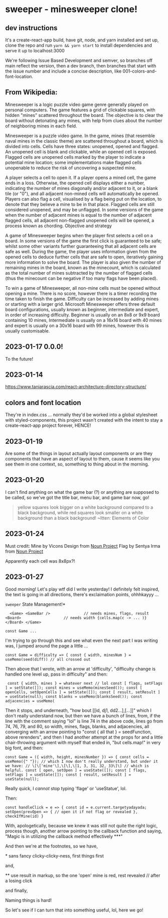 # sweeper - minesweeper clone!

## dev instructions

It's a create-react-app build, have git, node, and yarn installed and set up, clone the repo and run `yarn && yarn start` to install dependencies and serve it up to localhost:3000

We're following Issue Based Development and semver, so branches off main reflect the version, then a dev branch, then branches that start with the issue number and include a concise description, like 001-colors-and-font-location.

## From Wikipedia:

Minesweeper is a logic puzzle video game genre generally played on personal computers. The game features a grid of clickable squares, with hidden "mines" scattered throughout the board. The objective is to clear the board without detonating any mines, with help from clues about the number of neighboring mines in each field.

Minesweeper is a puzzle video game. In the game, mines (that resemble naval mines in the classic theme) are scattered throughout a board, which is divided into cells. Cells have three states: unopened, opened and flagged. An unopened cell is blank and clickable, while an opened cell is exposed. Flagged cells are unopened cells marked by the player to indicate a potential mine location; some implementations make flagged cells unopenable to reduce the risk of uncovering a suspected mine.

A player selects a cell to open it. If a player opens a mined cell, the game ends in a loss. Otherwise, the opened cell displays either a number, indicating the number of mines diagonally and/or adjacent to it, or a blank tile (or "0"), and all adjacent non-mined cells will automatically be opened. Players can also flag a cell, visualised by a flag being put on the location, to denote that they believe a mine to be in that place. Flagged cells are still considered unopened, and may be unflagged. In some versions of the game when the number of adjacent mines is equal to the number of adjacent flagged cells, all adjacent non-flagged unopened cells will be opened, a process known as chording.
Objective and strategy

A game of Minesweeper begins when the player first selects a cell on a board. In some versions of the game the first click is guaranteed to be safe; whilst some other variants further guaranteeing that all adjacent cells are safe as well. During the game, the player uses information given from the opened cells to deduce further cells that are safe to open, iteratively gaining more information to solve the board. The player is also given the number of remaining mines in the board, known as the minecount, which is calculated as the total number of mines subtracted by the number of flagged cells (thus the minecount can be negative if too many flags have been placed).

To win a game of Minesweeper, all non-mine cells must be opened without opening a mine. There is no score, however there is a timer recording the time taken to finish the game. Difficulty can be increased by adding mines or starting with a larger grid. Microsoft Minesweeper offers three default board configurations, usually known as beginner, intermediate and expert, in order of increasing difficulty. Beginner is usually on an 8x8 or 9x9 board containing 10 mines, Intermediate is usually on a 16x16 board with 40 mines and expert is usually on a 30x16 board with 99 mines, however this is usually customisable.

## 2023-01-17 0.0.0!

To the future!

## 2023-01-14

https://www.taniarascia.com/react-architecture-directory-structure/

## colors and font location

They're in index.css ... normally they'd be worked into a global stylesheet with styled-components, this project wasn't created with the intent to stay a create-react-app project forever, HENCE!

## 2023-01-19

Are some of the things in layout actually layout components or are they components that have an aspect of layout to them, cause it seems like you see them in one context, so, something to thing about in the morning.

## 2023-01-20

I can't find anything on what the game bar (?) or anything are supposed to be called, so we've got the title bar, menu bar, and game bar now, go!

> yellow squares look bigger on a white background compared to a black background, while red squares look smaller on a white background than a black background! ~Itten: Elements of Color

## 2023-01-24

Must credit:
Mine by Vicons Design from <a href="https://thenounproject.com/browse/icons/term/mine/" target="_blank" title="Mine Icons">Noun Project</a>
Flag by Sentya Irma from <a href="https://thenounproject.com/browse/icons/term/flag/" target="_blank" title="Flag Icons">Noun Project</a>

Apparently each cell was 8x8px?!

## 2023-01-27

Good morning! Let's play wtf did I write yesterday! I definitely felt inspired, the text is going in all directions, there's exclaimation points, ohhhkayyy ...

`sweeper` State Management!\*

`  <Game>
    <GameBar />               // needs mines, flags, result
    <Board>                   // needs width
      {cells.map(c -> ... )}
    </Board>
  </Game>`

`const Game ...`

I'm trying to go through this and see what even the next part I was writing was, I jumped around the page a little ...

`const Game = difficulty => {
  const { width, minesNum } = useMemo(seed(diff)) // all crossed out`

Then above that I wrote, with an arrow at 'difficulty', "difficulty change is handled one level up, pass in difficulty" and then:

` const { width, mines } = whatever next // lol
  const [ flags, setFlags ] = setState([]);
  const mines = useMemo(minesSeed());
  const [ openCells, setOpenCells ] = setState([]);
  const [ result, setResult ] = useState(null);
  const blanks = useMemo(blanksSeed());
  const adjacencies = useMemo(`

Then it stops, and underneath, "how bout [[id, dj1, dd2...],[...]]" which I don't really understand now, but then we have a bunch of lines, from, if the line with the comment saying "lol" is line 74 in the above code, lines go from 74, 76, 79, and 80, so width, mines, flags, blanks, and adjacencies, all converging with an arrow pointing to "const { all that } = seedFunction, above rerenders", and then I had another attempt at the props for <Game> and a little chair-throwing argument with myself that ended in, "but cells.map!" in very big font, and then:

`const Game = ({ width, height, minesNumber }) => {
  const cells = useMemo({" "}); // which I now don't really understand, but under it we have:
  // \[\['mine'\],\[\],\[1, 3, 31, 32, 33\]\] // which is helpful.
  const [ open, setOpen ] = useState([]);
  const [ flags, setFlags ] = useState([]);
  const [ result, setResult ] = useState(null);`

Really quick, I _cannot_ stop typing 'flage' or 'useStatue', lol.

Then:

`const handleClick = e => {
  const id = e.current.targetyadayada;
  setOpen(prevOpen => { // open it if not flag or revealed
  }, checkIfMine(id)
}`

With, apologetically, because we knew it was still not quite the right logic, process though, another arrow pointing to the callback function and saying, "Magic is in utilizing the callback method effectively \*\*\*"

And then we're at the footnotes, so we have,

\* sans fancy clicky-clicky-ness, first things first

and,

\*\* use result in markup, so the one 'open' mine is red, rest revealed // after a losing click

and finally,

Naming things is hard!

So let's see if I can turn that into something useful, lol, here we go!

